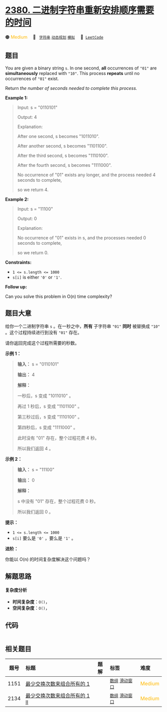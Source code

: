 # [2380. 二进制字符串重新安排顺序需要的时间](https://leetcode.com/problems/time-needed-to-rearrange-a-binary-string)

🟠 <font color=#ffb800>Medium</font>&emsp; 🔖&ensp; [`字符串`](/tag/string.md) [`动态规划`](/tag/dynamic-programming.md) [`模拟`](/tag/simulation.md)&emsp; 🔗&ensp;[`LeetCode`](https://leetcode.com/problems/time-needed-to-rearrange-a-binary-string)

## 题目

You are given a binary string `s`. In one second, **all** occurrences of
`"01"` are **simultaneously** replaced with `"10"`. This process **repeats**
until no occurrences of `"01"` exist.

Return _the number of seconds needed to complete this process._



**Example 1:**

> Input: s = "0110101"
> 
> Output: 4
> 
> Explanation: 
> 
> After one second, s becomes "1011010".
> 
> After another second, s becomes "1101100".
> 
> After the third second, s becomes "1110100".
> 
> After the fourth second, s becomes "1111000".
> 
> No occurrence of "01" exists any longer, and the process needed 4 seconds to complete,
> 
> so we return 4.

**Example 2:**

> Input: s = "11100"
> 
> Output: 0
> 
> Explanation:
> 
> No occurrence of "01" exists in s, and the processes needed 0 seconds to complete,
> 
> so we return 0.

**Constraints:**

  * `1 <= s.length <= 1000`
  * `s[i]` is either `'0'` or `'1'`.



**Follow up:**

Can you solve this problem in O(n) time complexity?


## 题目大意

给你一个二进制字符串 `s` 。在一秒之中，**所有**  子字符串 `"01"` **同时**  被替换成 `"10"` 。这个过程持续进行到没有
`"01"` 存在。

请你返回完成这个过程所需要的秒数。



**示例 1：**

> 
> 
> 
> 
> 
> **输入：** s = "0110101"
> 
> **输出：** 4
> 
> **解释：**
> 
> 一秒后，s 变成 "1011010" 。
> 
> 再过 1 秒后，s 变成 "1101100" 。
> 
> 第三秒过后，s 变成 "1110100" 。
> 
> 第四秒后，s 变成 "1111000" 。
> 
> 此时没有 "01" 存在，整个过程花费 4 秒。
> 
> 所以我们返回 4 。
> 
> 

**示例 2：**

> 
> 
> 
> 
> 
> **输入：** s = "11100"
> 
> **输出：** 0
> 
> **解释：**
> 
> s 中没有 "01" 存在，整个过程花费 0 秒。
> 
> 所以我们返回 0 。
> 
> 



**提示：**

  * `1 <= s.length <= 1000`
  * `s[i]` 要么是 `'0'` ，要么是 `'1'` 。



**进阶：**

你能以 O(n) 的时间复杂度解决这个问题吗？


## 解题思路

#### 复杂度分析

- **时间复杂度**：`O()`，
- **空间复杂度**：`O()`，

## 代码

```javascript

```

## 相关题目

<!-- prettier-ignore -->
| 题号 | 标题 | 题解 | 标签 | 难度 |
| :------: | :------ | :------: | :------ | :------ |
| 1151 | [最少交换次数来组合所有的 1](https://leetcode.com/problems/minimum-swaps-to-group-all-1s-together) |  |  [`数组`](/tag/array.md) [`滑动窗口`](/tag/sliding-window.md) | <font color=#ffb800>Medium</font> |
| 2134 | [最少交换次数来组合所有的 1 II](https://leetcode.com/problems/minimum-swaps-to-group-all-1s-together-ii) |  |  [`数组`](/tag/array.md) [`滑动窗口`](/tag/sliding-window.md) | <font color=#ffb800>Medium</font> |